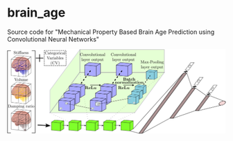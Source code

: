 # brain_age
Source code for "Mechanical Property Based Brain Age Prediction using Convolutional Neural Networks"

![Alt text](figs/diagram_brain_age_multimodal.svg?raw=true "Convolutional Neural Network Architecture")
